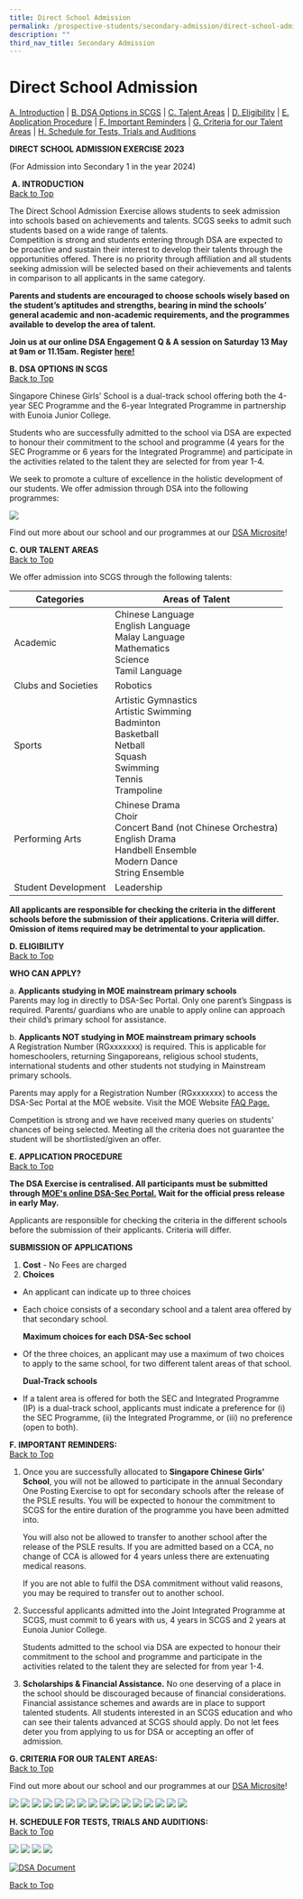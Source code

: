```yaml
---
title: Direct School Admission
permalink: /prospective-students/secondary-admission/direct-school-admission/
description: ""
third_nav_title: Secondary Admission
---
```

<a name="Backtotop"></a>
# **Direct School Admission**

[A. Introduction](#INTRODUCTION)  |  [B. DSA Options in SCGS](#DSAOPTIONSINSCGS) | [C. Talent Areas](#OURTALENTAREAS) | [D. Eligibility](#ELIGIBILITY) | [E. Application Procedure](#APPLICATIONPROCEDURE)  | [F. Important Reminders](#IMPORTANTREMINDERS)
| [G. Criteria for our Talent Areas](#CRITERIAFOROURTALENTAREAS) | [H. Schedule for Tests, Trials and Auditions](#SCHEDULEFORTESTSTRIALSAUDITIONS)

**DIRECT SCHOOL ADMISSION EXERCISE 2023**

(For Admission into&nbsp;Secondary 1 in the year 2024)


 <a name="INTRODUCTION"></a>
 
&nbsp;**A.&nbsp;INTRODUCTION**    
 [Back to Top](#Backtotop)
 
The Direct School Admission Exercise allows students to seek admission into schools based on achievements and talents. SCGS seeks to admit such students based on a wide range of talents.  
Competition is strong and students entering through DSA are expected to be proactive and sustain their interest to develop their talents through the opportunities offered. There is no priority through affiliation and all students seeking admission will be selected based on their achievements and talents in comparison to all applicants in the same category.  

**Parents and students are encouraged to choose schools wisely based on the student’s aptitudes and strengths, bearing in mind the schools’ general academic and non-academic requirements, and the programmes available to develop the area of talent.**

**Join us at our online DSA Engagement Q &amp; A session on Saturday 13 May at 9am or 11.15am. Register [here!](https://go.gov.sg/2023scgsdsaengagement)**


<a name="DSAOPTIONSINSCGS"></a>
**B.&nbsp;DSA OPTIONS IN SCGS**    
[Back to Top](#Backtotop)


Singapore Chinese Girls’ School is a dual-track school offering both the 4-year SEC Programme and the 6-year Integrated Programme in partnership with Eunoia Junior College.

Students who are successfully admitted to the school via DSA are expected to honour their commitment to the school and programme (4 years for the SEC Programme or 6 years for the Integrated Programme) and participate in the activities related to the talent they are selected for from year 1-4.

We seek to promote a culture of excellence in the holistic development of our students. We offer admission through DSA into the following programmes:


![](/images/dsafinal.PNG)

Find out more about our school and our programmes at our [DSA Microsite](https://go.gov.sg/2023dsamicrosite)!


<a name="OURTALENTAREAS"></a> 
**C.&nbsp;OUR TALENT AREAS**   
[Back to Top](#Backtotop)

We offer admission into SCGS through the following talents:


| Categories | Areas of Talent |
| -------- | -------- | 
| Academic     | Chinese Language<br>English Language<br> Malay Language<br> Mathematics<br>Science<br>Tamil Language
| Clubs and Societies     | Robotics 
| Sports     | Artistic Gymnastics<br>Artistic Swimming<br>Badminton<br>Basketball<br>Netball<br>Squash<br>Swimming<br>Tennis<br>Trampoline
| Performing Arts    | Chinese Drama<br>Choir<br>Concert Band (not Chinese Orchestra)<br>English Drama<br>Handbell Ensemble<br>Modern Dance<br>String Ensemble 
| Student Development    | Leadership


**All applicants are responsible for checking the criteria in the different schools before the submission of their applications. Criteria will differ. Omission of items required may be detrimental to your application.**


<a name="ELIGIBILITY"></a>
**D.&nbsp;ELIGIBILITY**    
[Back to Top](#Backtotop)

**WHO CAN APPLY?**

a.&nbsp;**Applicants studying in MOE mainstream primary schools**  
Parents may log in directly to DSA-Sec Portal. Only one parent’s Singpass is required. Parents/ guardians who are unable to apply online can approach their child’s primary school for assistance.

b.&nbsp;**Applicants NOT studying in MOE mainstream primary schools**  
A Registration Number (RGxxxxxxx) is required. This is applicable for homeschoolers, returning Singaporeans, religious school students, international students and other students not studying in Mainstream primary schools.

Parents may apply for a Registration Number (RGxxxxxxx) to access the DSA-Sec Portal at the MOE website. 
Visit the MOE Website [FAQ Page.](https://www.moe.gov.sg/faq?categoryid=FD36A5CE93E74E11B907D5EB5954E676)

Competition is strong and we have received many queries on students' chances of being selected. Meeting all the criteria does not guarantee the student will be shortlisted/given an offer.
 

<a name="APPLICATIONPROCEDURE"></a>
**E.&nbsp;APPLICATION PROCEDURE**    
[Back to Top](#Backtotop)

**The DSA Exercise is centralised. All participants must be submitted through [MOE's online DSA-Sec Portal.](https://www.moe.gov.sg/secondary/dsa/application) Wait for the official press release in early May.**

Applicants are responsible for checking the criteria in the different schools before the submission of their applicants. Criteria will differ.

**SUBMISSION OF APPLICATIONS**

1.  **Cost** - No Fees are charged
2.  **Choices**
- An applicant can indicate up to three choices
- Each choice consists of a secondary school and a talent area offered by that secondary school.

	**Maximum choices for each DSA-Sec school**
- Of the three choices, an applicant may use a maximum of two choices to apply to the same school, for two different talent areas of that school.

	**Dual-Track schools**
- If a talent area is offered for both the SEC and Integrated Programme (IP) is a dual-track school, applicants must indicate a preference for (i) the SEC Programme, (ii) the Integrated Programme, or (iii) no preference (open to both).



<a name="IMPORTANTREMINDERS"></a> 
**F.&nbsp;IMPORTANT REMINDERS:**    
[Back to Top](#Backtotop)

1.  Once you are successfully allocated to&nbsp;**Singapore Chinese Girls’ School**, you will&nbsp;not&nbsp;be allowed to participate in the annual Secondary One Posting Exercise to opt for secondary schools after the release of the PSLE results. You will be expected to honour the commitment to SCGS for the&nbsp;entire duration&nbsp;of the programme you have been admitted into.
    
    You will also&nbsp;not&nbsp;be allowed to transfer to another school after the release of the PSLE results. If you are admitted based on a CCA, no change of CCA is allowed for 4 years unless there are extenuating medical reasons.
    
    If you are not able to fulfil the DSA commitment without valid reasons, you may be required to transfer out to another school.
    
2.  Successful applicants admitted into the Joint Integrated Programme at SCGS, must commit to&nbsp;6 years with us, 4 years in SCGS and 2 years at Eunoia Junior College.
    
    Students admitted to the school via DSA are expected to honour their commitment to the school and programme and participate in the activities related to the talent they are selected for from year 1-4.
    
3.  **Scholarships &amp; Financial Assistance.**&nbsp;No one deserving of a place in the school should be discouraged because of financial considerations. Financial assistance schemes and awards are in place to support talented students. All students interested in an SCGS education and who can see their talents advanced at SCGS should apply. Do not let fees deter you from applying to us for DSA or accepting an offer of admission.


<a name="CRITERIAFOROURTALENTAREAS"></a> 
**G.&nbsp;CRITERIA FOR OUR TALENT AREAS:**    
[Back to Top](#Backtotop)

Find out more about our school and our programmes at our [DSA Microsite](https://go.gov.sg/2023dsamicrosite)!

![](/images/criteria%20-%201.PNG)
![](/images/criteria%20-%202.PNG)
![](/images/criteria%20-%203%20sports.PNG)
![](/images/criteria%20-%204%20performing%20arts.PNG)
![](/images/criteria%20-%205%20performing%20arts.PNG)
![](/images/criteria%20-%206%20performing%20arts_1.PNG)
![](/images/criteria%20-%207%20performing%20arts.PNG)
![](/images/criteria%20-%208%20performing%20arts.PNG)
![](/images/criteria%20-%209%20performing%20arts.PNG)
![](/images/criteria%20-%2010%20performing%20arts.PNG)
![](/images/criteria%20-%2011%20performing%20arts.PNG)
![](/images/criteria%20-%2012%20performing%20arts.PNG)
![](/images/criteria%20-%2013%20performing%20arts.PNG)
![](/images/string.PNG)
![](/images/criteria%20-%2015%20academic%20talent.PNG)
![](/images/criteria%20-%2016%20academic%20talent.PNG)


<a name="SCHEDULEFORTESTSTRIALSAUDITIONS"></a> 
**H.&nbsp;SCHEDULE FOR TESTS, TRIALS AND AUDITIONS:**    
[Back to Top](#Backtotop)

![](/images/schedule%20-%201.PNG)
![](/images/schedule%20-%202.PNG)
![](/images/schedule%20-%203.PNG)
![](/images/schedule%20-%204.PNG)

[![DSA Document](/images/schedule%20-%205_1.PNG)](/files/2023%20scgs%20dsa%20info%20sheet.pdf)





[Back to Top](#Backtotop)
